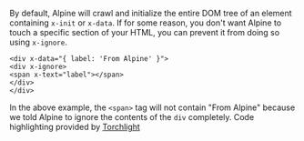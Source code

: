 By default, Alpine will crawl and initialize the entire DOM tree of an element containing `x-init` or `x-data`.
If for some reason, you don't want Alpine to touch a specific section of your HTML, you can prevent it from doing so using `x-ignore`.
```
<div x-data="{ label: 'From Alpine' }">
<div x-ignore>
<span x-text="label"></span>
</div>
</div>
```
In the above example, the `<span>` tag will not contain "From Alpine" because we told Alpine to ignore the contents of the `div` completely.
Code highlighting provided by [Torchlight](https://torchlight.dev/)